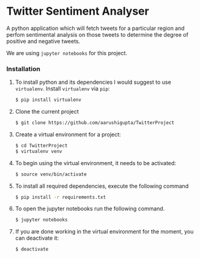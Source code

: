 # Twitter Sentiment Analyser
A python application which will fetch tweets for a particular region and perfom sentimental analysis on those tweets to determine the degree of positive and negative tweets.

We are using `jupyter notebooks` for this project.
### Installation
1. To install python and its dependencies I would suggest to use `virtualenv`. Install `virtualenv` via `pip`:
    ```sh
    $ pip install virtualenv
    ```
2. Clone the current project 
     ```sh
    $ git clone https://github.com/aarushigupta/TwitterProject
    ```
3. Create a virtual environment for a project:
    ```sh
    $ cd TwitterProject
    $ virtualenv venv
    ```
4. To begin using the virtual environment, it needs to be activated:
    ```sh
    $ source venv/bin/activate
    ```
5. To install all required dependencies, execute the following command
     ```sh
    $ pip install -r requirements.txt
    ```
6. To open the jupyter notebooks run the following command.
    ```sh
    $ jupyter notebooks
    ```
7. If you are done working in the virtual environment for the moment, you can deactivate it:
    ```sh
    $ deactivate
    ```
   [giturl]: <https://github.com/aarushigupta/TwitterProject>
